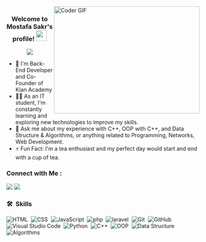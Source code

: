 <img align="right" src="https://user-images.githubusercontent.com/74038190/212749447-bfb7e725-6987-49d9-ae85-2015e3e7cc41.gif" alt="Coder GIF" width="380" height="280">

<h3 align="center">
  Welcome to Mostafa Sakr's profile!
  <img src="https://media.giphy.com/media/hvRJCLFzcasrR4ia7z/giphy.gif" width="28">
</h3>

<!-- Typing SVG by DenverCoder1 - https://github.com/DenverCoder1/readme-typing-svg -->
<p align="center">
<a href="https://github.com/DenverCoder1/readme-typing-svg">
    <img src="https://readme-typing-svg.herokuapp.com/?lines=Back%20End%20Developer&font=Fira%20Code&center=true&width=440&height=45&color=f75c7e&vCenter=true&size=22">
</a>
</p> 

- 🏢 I'm Back-End Developer and Co-Founder of Kian Academy
- 👨‍💻 As an IT student, I'm constantly learning and exploring new technologies to improve my skills.
- 💬 Ask me about my experience with C++, OOP with C++, and Data Structure & Algorithms, or anything related to Programming, Networks, Web Development.
- ⚡ Fun Fact: I'm a tea enthusiast and my perfect day would start and end with a cup of tea.


### Connect with Me :

<a href="https://linkedin.com/in/mostafa-hamdy-sakr" target="_blank"><img src="https://img.shields.io/badge/-Mostafa%20Sakr-0077B5?style=for-the-badge&logo=Linkedin&logoColor=white"/></a>
<a href="https://t.me/Mohamed22Sakr" target="_blank"><img src="https://img.shields.io/badge/-Mostafa%20Sakr-0077B5?style=for-the-badge&logo=Telegram&logoColor=white"/></a>


### 🛠 &nbsp;Skills
![HTML](https://img.shields.io/badge/-HTML-05122A?style=flat)&nbsp;
![CSS](https://img.shields.io/badge/-CSS-05122A?style=flat)&nbsp;
![JavaScript](https://img.shields.io/badge/-JavaScript-05122A?style=flat)&nbsp;
![php](https://img.shields.io/badge/-php-05122A?style=flat)&nbsp;
![laravel](https://img.shields.io/badge/-laravel-05122A?style=flat)&nbsp;
![Git](https://img.shields.io/badge/-Git-05122A?style=flat)&nbsp;
![GitHub](https://img.shields.io/badge/-GitHub-05122A?style=flat)&nbsp;
![Visual Studio Code](https://img.shields.io/badge/-Visual%20Studio%20Code-05122A?style=flat)&nbsp;
![Python](https://img.shields.io/badge/-Python%20-05122A?style=flat)&nbsp;
![C++](https://img.shields.io/badge/-C++%20-05122A?style=flat&logo=C++)&nbsp;
![OOP](https://img.shields.io/badge/-OOP%20-05122A?style=flat&logo=OOP)&nbsp;
![Data Structure](https://img.shields.io/badge/-Data_Structure%20-05122A?style=flat&logo=Data_Structure)&nbsp;
![Algorithms](https://img.shields.io/badge/-Algorithms%20-05122A?style=flat&logo=Algorithms)&nbsp;

